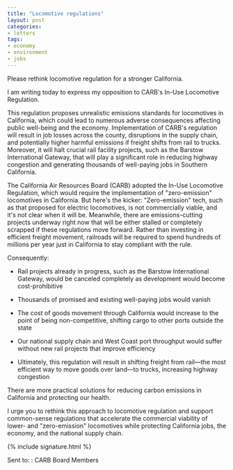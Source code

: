 ```yaml
---
title: "Locomotive regulations"
layout: post
categories:
- letters
tags:
- economy
- environment
- jobs
---
```


Please rethink locomotive regulation for a stronger California.

I am writing today to express my opposition to CARB's In-Use Locomotive Regulation.

This regulation proposes unrealistic emissions standards for locomotives in California, which could lead to numerous adverse consequences affecting public well-being and the economy. Implementation of CARB's regulation will result in job losses across the county, disruptions in the supply chain, and potentially higher harmful emissions if freight shifts from rail to trucks. Moreover, it will halt crucial rail facility projects, such as the Barstow International Gateway, that will play a significant role in reducing highway congestion and generating thousands of well-paying jobs in Southern California.

The California Air Resources Board (CARB) adopted the In-Use Locomotive Regulation, which would require the implementation of "zero-emission" locomotives in California. But here's the kicker: "Zero-emission" tech, such as that proposed for electric locomotives, is not commercially viable, and it's not clear when it will be. Meanwhile, there are emissions-cutting projects underway right now that will be either stalled or completely scrapped if these regulations move forward. Rather than investing in efficient freight movement, railroads will be required to spend hundreds of millions per year just in California to stay compliant with the rule. 

Consequently:

- Rail projects already in progress, such as the Barstow International Gateway, would be canceled completely as development would become cost-prohibitive

- Thousands of promised and existing well-paying jobs would vanish

- The cost of goods movement through California would increase to the point of being non-competitive, shifting cargo to other ports outside the state

- Our national supply chain and West Coast port throughput would suffer without new rail projects that improve efficiency

- Ultimately, this regulation will result in shifting freight from rail—the most efficient way to move goods over land—to trucks, increasing highway congestion

There are more practical solutions for reducing carbon emissions in California and protecting our health.

I urge you to rethink this approach to locomotive regulation and support common-sense regulations that accelerate the commercial viability of lower- and "zero-emission" locomotives while protecting California jobs, the economy, and the national supply chain.

{% include signature.html %}

Sent to:
: CARB Board Members

